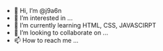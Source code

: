 - 👋 Hi, I’m @j9a6n
- 👀 I’m interested in ...
- 🌱 I’m currently learning HTML, CSS, JAVASCIRPT
- 💞️ I’m looking to collaborate on ...
- 📫 How to reach me ...

<!---
j9a6n/j9a6n is a ✨ special ✨ repository because its `README.md` (this file) appears on your GitHub profile.
You can click the Preview link to take a look at your changes.
--->
